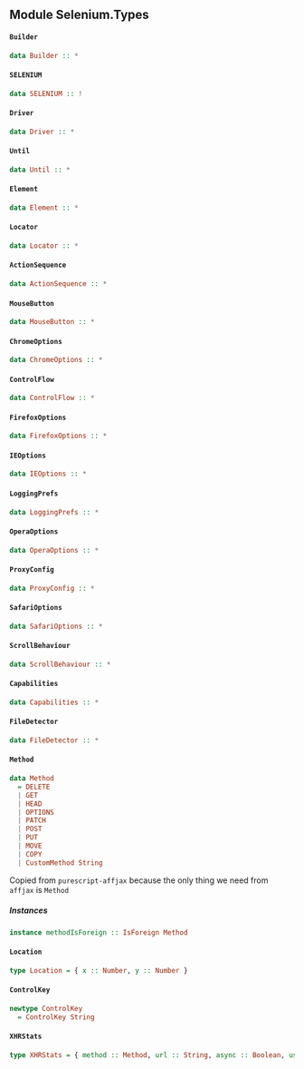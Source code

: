 ## Module Selenium.Types

#### `Builder`

``` purescript
data Builder :: *
```

#### `SELENIUM`

``` purescript
data SELENIUM :: !
```

#### `Driver`

``` purescript
data Driver :: *
```

#### `Until`

``` purescript
data Until :: *
```

#### `Element`

``` purescript
data Element :: *
```

#### `Locator`

``` purescript
data Locator :: *
```

#### `ActionSequence`

``` purescript
data ActionSequence :: *
```

#### `MouseButton`

``` purescript
data MouseButton :: *
```

#### `ChromeOptions`

``` purescript
data ChromeOptions :: *
```

#### `ControlFlow`

``` purescript
data ControlFlow :: *
```

#### `FirefoxOptions`

``` purescript
data FirefoxOptions :: *
```

#### `IEOptions`

``` purescript
data IEOptions :: *
```

#### `LoggingPrefs`

``` purescript
data LoggingPrefs :: *
```

#### `OperaOptions`

``` purescript
data OperaOptions :: *
```

#### `ProxyConfig`

``` purescript
data ProxyConfig :: *
```

#### `SafariOptions`

``` purescript
data SafariOptions :: *
```

#### `ScrollBehaviour`

``` purescript
data ScrollBehaviour :: *
```

#### `Capabilities`

``` purescript
data Capabilities :: *
```

#### `FileDetector`

``` purescript
data FileDetector :: *
```

#### `Method`

``` purescript
data Method
  = DELETE
  | GET
  | HEAD
  | OPTIONS
  | PATCH
  | POST
  | PUT
  | MOVE
  | COPY
  | CustomMethod String
```

Copied from `purescript-affjax` because the only thing we
need from `affjax` is `Method`                    

##### Instances
``` purescript
instance methodIsForeign :: IsForeign Method
```

#### `Location`

``` purescript
type Location = { x :: Number, y :: Number }
```

#### `ControlKey`

``` purescript
newtype ControlKey
  = ControlKey String
```

#### `XHRStats`

``` purescript
type XHRStats = { method :: Method, url :: String, async :: Boolean, user :: Maybe String, password :: Maybe String, state :: String }
```


